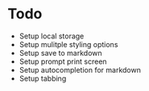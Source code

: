 # Todo
- Setup local storage
- Setup mulitple styling options
- Setup save to markdown
- Setup prompt print screen
- Setup autocompletion for markdown
- Setup tabbing
